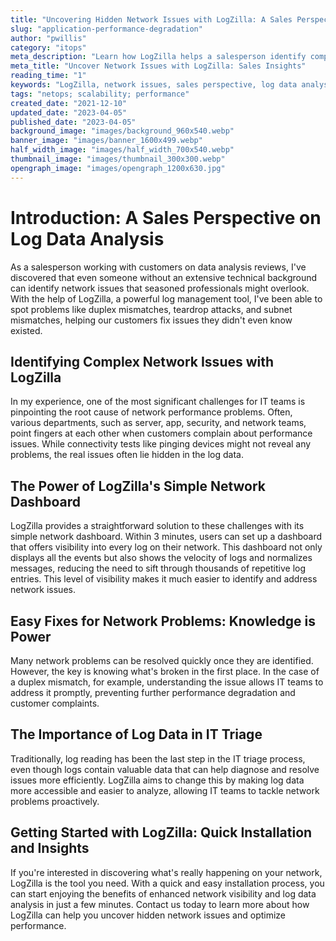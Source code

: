 ```yaml
---
title: "Uncovering Hidden Network Issues with LogZilla: A Sales Perspective"
slug: "application-performance-degradation"
author: "pwillis"
category: "itops"
meta_description: "Learn how LogZilla helps a salesperson identify complex network issues and improve IT triage, even without an extensive technical background."
meta_title: "Uncover Network Issues with LogZilla: Sales Insights"
reading_time: "1"
keywords: "LogZilla, network issues, sales perspective, log data analysis, network dashboard, IT triage, log management"
tags: "netops; scalability; performance"
created_date: "2021-12-10"
updated_date: "2023-04-05"
published_date: "2023-04-05"
background_image: "images/background_960x540.webp"
banner_image: "images/banner_1600x499.webp"
half_width_image: "images/half_width_700x540.webp"
thumbnail_image: "images/thumbnail_300x300.webp"
opengraph_image: "images/opengraph_1200x630.jpg"
---
```



# Introduction: A Sales Perspective on Log Data Analysis

As a salesperson working with customers on data analysis reviews, I've discovered that even someone without an extensive technical background can identify network issues that seasoned professionals might overlook. With the help of LogZilla, a powerful log management tool, I've been able to spot problems like duplex mismatches, teardrop attacks, and subnet mismatches, helping our customers fix issues they didn't even know existed.

## Identifying Complex Network Issues with LogZilla

In my experience, one of the most significant challenges for IT teams is pinpointing the root cause of network performance problems. Often, various departments, such as server, app, security, and network teams, point fingers at each other when customers complain about performance issues. While connectivity tests like pinging devices might not reveal any problems, the real issues often lie hidden in the log data.

## The Power of LogZilla's Simple Network Dashboard

LogZilla provides a straightforward solution to these challenges with its simple network dashboard. Within 3 minutes, users can set up a dashboard that offers visibility into every log on their network. This dashboard not only displays all the events but also shows the velocity of logs and normalizes messages, reducing the need to sift through thousands of repetitive log entries. This level of visibility makes it much easier to identify and address network issues.

## Easy Fixes for Network Problems: Knowledge is Power

Many network problems can be resolved quickly once they are identified. However, the key is knowing what's broken in the first place. In the case of a duplex mismatch, for example, understanding the issue allows IT teams to address it promptly, preventing further performance degradation and customer complaints.

## The Importance of Log Data in IT Triage

Traditionally, log reading has been the last step in the IT triage process, even though logs contain valuable data that can help diagnose and resolve issues more efficiently. LogZilla aims to change this by making log data more accessible and easier to analyze, allowing IT teams to tackle network problems proactively.

## Getting Started with LogZilla: Quick Installation and Insights

If you're interested in discovering what's really happening on your network, LogZilla is the tool you need. With a quick and easy installation process, you can start enjoying the benefits of enhanced network visibility and log data analysis in just a few minutes. Contact us today to learn more about how LogZilla can help you uncover hidden network issues and optimize performance.

‍